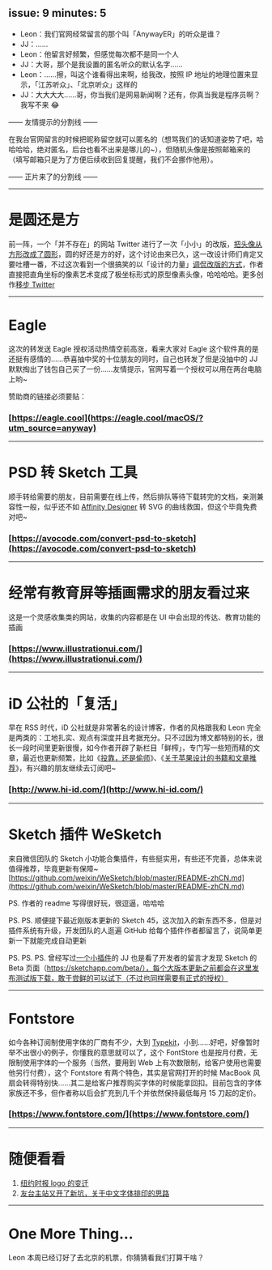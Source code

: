 issue: 9
minutes: 5
---

- Leon：我们官网经常留言的那个叫「AnywayER」的听众是谁？
- JJ：……
- Leon：他留言好频繁，但感觉每次都不是同一个人
- JJ：大哥，那个是我设置的匿名听众的默认名字……
- Leon：……擦，叫这个谁看得出来啊，给我改，按照 IP 地址的地理位置来显示，「江苏听众」、「北京听众」这样的
- JJ：大大大大……哥，你当我们是网易新闻啊？还有，你真当我是程序员啊？我写不来 😂

—— 友情提示的分割线 —— 

在我台官网留言的时候把昵称留空就可以匿名的（想骂我们的话知道姿势了吧，哈哈哈哈，绝对匿名，后台也看不出来是哪儿的~），但随机头像是按照邮箱来的（填写邮箱只是为了方便后续收到回复提醒，我们不会挪作他用）。

—— 正片来了的分割线 —— 

---

# 是圆还是方
前一阵，一个「并不存在」的网站 Twitter 进行了一次「小小」的改版，[把头像从方形改成了圆形](https://theringer.com/twitter-redesign-circle-avatars-explained-f60b9c8f34e6)，圆的好还是方的好，这个讨论由来已久，这一改设计师们肯定又要吐槽一番，不过这次看到一个很搞笑的以「设计的力量」[调侃改版的方式](http://pic.yupoo.com/yingjunjiu_v/3efc8a28/f34fed26.png)，作者直接把直角坐标的像素艺术变成了极坐标形式的原型像素头像，哈哈哈哈。更多创作[移步 Twitter](https://twitter.com/ilkkke/status/875906845625303040)

---

# Eagle
这次的转发送 Eagle 授权活动热情空前高涨，看来大家对 Eagle 这个软件真的是还挺有感情的……恭喜抽中奖的十位朋友的同时，自己也转发了但是没抽中的 JJ 默默掏出了钱包自己买了一份……友情提示，官网写着一个授权可以用在两台电脑上哟~

赞助商的链接必须要贴：
### [https://eagle.cool](https://eagle.cool/macOS/?utm_source=anyway)

---

# PSD 转 Sketch 工具
顺手转给需要的朋友，目前需要在线上传，然后排队等待下载转完的文档，亲测兼容性一般，似乎还不如 [Affinity Designer](https://affinity.serif.com/zh-cn/designer/) 转 SVG 的曲线救国，但这个毕竟免费对吧~
### [https://avocode.com/convert-psd-to-sketch](https://avocode.com/convert-psd-to-sketch)

---

# 经常有教育屏等插画需求的朋友看过来
这是一个灵感收集类的网站，收集的内容都是在 UI 中会出现的传达、教育功能的插画
### [https://www.illustrationui.com/](https://www.illustrationui.com/)

---

# iD 公社的「复活」
早在 RSS 时代，iD 公社就是非常著名的设计博客，作者的风格跟我和 Leon 完全是两类的：工地扎实、观点有深度并且考据充分。只不过因为博文都特别的长，很长一段时间里更新很慢，如今作者开辟了新栏目「鲜榨」，专门写一些短而精的文章，最近也更新频繁，比如《[投靠，还是偷师](http://www.hi-id.com/?p=3044)》、《[关于苹果设计的书籍和文章推荐](http://www.hi-id.com/?p=3006)》，有兴趣的朋友继续去订阅吧~
### [http://www.hi-id.com/](http://www.hi-id.com/)

---

# Sketch 插件 WeSketch
来自微信团队的 Sketch 小功能合集插件，有些挺实用，有些还不完善，总体来说值得推荐，毕竟更新有保障~ 
[https://github.com/weixin/WeSketch/blob/master/README-zhCN.md](https://github.com/weixin/WeSketch/blob/master/README-zhCN.md)

PS. 作者的 readme 写得很好玩，很逗逼，哈哈哈 

PS. PS. 顺便提下最近刚版本更新的 Sketch 45，这次加入的新东西不多，但是对插件系统有升级，开发团队的人逛遍 GitHub 给每个插件作者都留言了，说简单更新一下就能完成自动更新

PS. PS. PS. 曾经写过[一个小插件](http://iconmoon.com/blog2/fake-chinese-name-for-sketch/)的 JJ 也是看了开发者的留言才发现 Sketch 的 Beta
 页面（https://sketchapp.com/beta/），每个大版本更新之前都会在这里发布测试版下载，敢于尝鲜的可以试下（不过也同样需要有正式的授权）

---

# Fontstore
如今各种订阅制使用字体的厂商有不少，大到 [Typekit](http://typekit.com/)，小到……好吧，好像暂时举不出很小的例子，你懂我的意思就可以了，这个 FontStore 也是按月付费，无限制使用字体的一个服务（当然，要用到 Web 上有次数限制，给客户使用也需要他另行付费），这个 Fontstore 有两个特色，其实是官网打开的时候 MacBook 风扇会转得特别快……其二是给客户推荐购买字体的时候能拿回扣。目前包含的字体家族还不多，但作者称以后会扩充到几千个并依然保持最低每月 15 刀起的定价。
### [https://www.fontstore.com/](https://www.fontstore.com/)

---

# 随便看看
1. [纽约时报 logo 的变迁](https://www.nytimes.com/2017/06/15/insider/1967-a-modern-identity-takes-form-in-ancient-lettering.html)
2. [友台主站又开了新坑，关于中文字体排印的思路](https://www.typeisbeautiful.com/2017/07/12513/)

---

# One More Thing...
Leon 本周已经订好了去北京的机票，你猜猜看我们打算干啥？